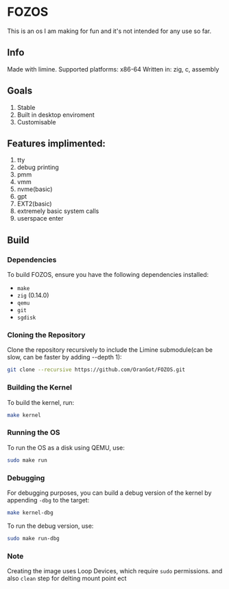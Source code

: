 # FOZOS
This is an os I am making for fun and it's not intended for any use so far.
## Info

Made with limine.
Supported platforms: x86-64
Written in: zig, c, assembly
## Goals
  1. Stable
  2. Built in desktop enviroment
  3. Customisable
## Features implimented:
  1. tty
  2. debug printing
  3. pmm
  4. vmm
  5. nvme(basic)
  6. gpt
  7. EXT2(basic)
  8. extremely basic system calls
  9. userspace enter
## Build
### Dependencies
To build FOZOS, ensure you have the following dependencies installed:
- `make`
- `zig` (0.14.0)
- `qemu`
- `git`
- `sgdisk`
### Cloning the Repository
Clone the repository recursively to include the Limine submodule(can be slow, can be faster by adding --depth 1):
```bash
git clone --recursive https://github.com/OranGot/FOZOS.git
```
### Building the Kernel
To build the kernel, run:
```bash
make kernel
```
### Running the OS
To run the OS as a disk using QEMU, use:
```bash
sudo make run
```
### Debugging
For debugging purposes, you can build a debug version of the kernel by appending `-dbg` to the target:
```bash
make kernel-dbg
```
To run the debug version, use:
```bash
sudo make run-dbg
```
### Note
Creating the image uses Loop Devices, which require `sudo` permissions. and also `clean` step for delting mount point ect
